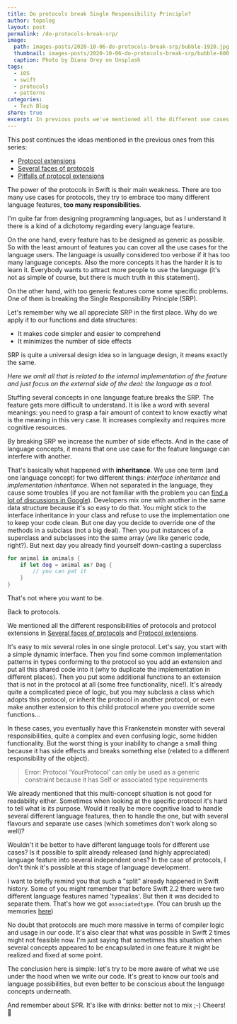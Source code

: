 ```yaml
---
title: Do protocols break Single Responsibility Principle?
author: topolog
layout: post
permalink: /do-protocols-break-srp/
image:
  path: images-posts/2020-10-06-do-protocols-break-srp/bubble-1920.jpg
  thumbnail: images-posts/2020-10-06-do-protocols-break-srp/bubble-600.jpg
  caption: Photo by Diana Orey on Unsplash
tags:
  - iOS
  - swift
  - protocols
  - patterns
categories:
  - Tech Blog
share: true
excerpt: In previous posts we've mentioned all the different use cases for this language feature. Now let's consider some hidden complications which we get together with all the power.
---
```


This post continues the ideas mentioned in the previous ones from this series:
- [Protocol extensions](https://dmtopolog.com/protocol-extensions/)
- [Several faces of protocols](https://dmtopolog.com/protocol-faces/)
- [Pitfalls of protocol extensions](https://dmtopolog.com/pitfalls-of-protocol-extensions/)

The power of the protocols in Swift is their main weakness. There are too many use cases for protocols, they try to embrace too many different language features, **too many responsibilities**.

I'm quite far from designing programming languages, but as I understand it there is a kind of a dichotomy regarding every language feature.

On the one hand, every feature has to be designed as generic as possible. So with the least amount of features you can cover all the use cases for the language users. The language is usually considered too verbose if it has too many language concepts. Also the more concepts it has the harder it is to learn it. Everybody wants to attract more people to use the language (it's not as simple of course, but there is much truth in this statement).

On the other hand, with too generic features come some specific problems. One of them is breaking the Single Responsibility Principle (SRP).

Let's remember why we all appreciate SRP in the first place. Why do we apply it to our functions and data structures:
- It makes code simpler and easier to comprehend
- It minimizes the number of side effects

SRP is quite a universal design idea so in language design, it means exactly the same.

_Here we omit all that is related to the internal implementation of the feature and just focus on the external side of the deal: the language as a tool._

Stuffing several concepts in one language feature breaks the SRP. The feature gets more difficult to understand. It is like a word with several meanings: you need to grasp a fair amount of context to know exactly what is the meaning in this very case. It increases complexity and requires more cognitive resources.

By breaking SRP we increase the number of side effects. And in the case of language concepts, it means that one use case for the feature language can interfere with another.

That's basically what happened with **inheritance**. We use one term (and one language concept) for two different things: _interface inheritance_ and _implementation inheritance_. When not separated in the language, they cause some troubles (if you are not familiar with the problem you can [find a lot of discussions in Google](https://www.google.com/search?q=inheritance+is+evil)). Developers mix one with another in the same data structure because it's so easy to do that. You might stick to the interface inheritance in your class and refuse to use the implementation one to keep your code clean. But one day you decide to override one of the methods in a subclass (not a big deal). Then you put instances of a superclass and subclasses into the same array (we like generic code, right?). But next day you already find yourself down-casting a superclass

```swift
for animal in animals {
    if let dog = animal as? Dog {
        // you can pat it
    }
}
```
That's not where you want to be.

Back to protocols.

We mentioned all the different responsibilities of protocols and protocol extensions in [Several faces of protocols](https://dmtopolog.com/protocol-faces/) and [Protocol extensions](https://dmtopolog.com/protocol-extensions/).

It's easy to mix several roles in one single protocol. Let's say, you start with a simple dynamic interface. Then you find some common implementation patterns in types conforming to the protocol so you add an extension and put all this shared code into it (why to duplicate the implementation in different places). Then you put some additional functions to an extension that is not in the protocol at all (some free functionality, nice!). It's already quite a complicated piece of logic, but you may subclass a class which adopts this protocol, or inherit the protocol in another protocol, or even make another extension to this child protocol where you override some functions...

In these cases, you eventually have this Frankenstein monster with several responsibilities, quite a complex and even confusing logic, some hidden functionality. But the worst thing is your inability to change a small thing because it has side effects and breaks something else (related to a different responsibility of the object).

> Error: Protocol ‘YourProtocol’ can only be used as a generic constraint because it has Self or associated type requirements

We already mentioned that this multi-concept situation is not good for readability either. Sometimes when looking at the specific protocol it's hard to tell what is its purpose. Would it really be more cognitive load to handle several different language features, then to handle the one, but with several flavours and separate use cases (which sometimes don't work along so well)?

Wouldn't it be better to have different language tools for different use cases? Is it possible to split already released (and highly appreciated) language feature into several independent ones? In the case of protocols, I don't think it's possible at this stage of language development.

I want to briefly remind you that such a "split" already happened in Swift history. Some of you might remember that before Swift 2.2 there were two different language features named 'typealias'. But then it was decided to separate them. That's how we got `associatedtype`. (You can brush up the memories [here](https://github.com/apple/swift-evolution/blob/master/proposals/0011-replace-typealias-associated.md))

No doubt that protocols are much more massive in terms of compiler logic and usage in our code. It's also clear that what was possible in Swift 2 times might not feasible now. I'm just saying that sometimes this situation when several concepts appeared to be encapsulated in one feature it might be realized and fixed at some point.

The conclusion here is simple: let's try to be more aware of what we use under the hood when we write our code. It's great to know our tools and language possibilities, but even better to be conscious about the language concepts underneath.

And remember about SPR. It's like with drinks: better not to mix ;-) Cheers! 🍻
